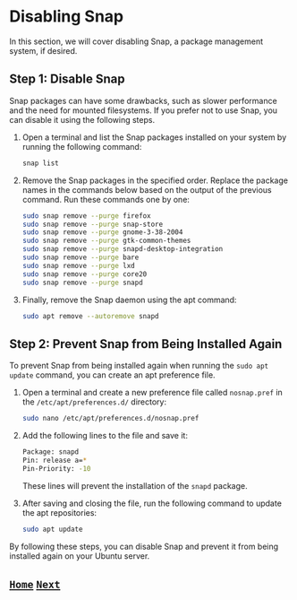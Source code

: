 # Disabling Snap

In this section, we will cover disabling Snap, a package management system, if desired.

## Step 1: Disable Snap

Snap packages can have some drawbacks, such as slower performance and the need for mounted filesystems. If you prefer not to use Snap, you can disable it using the following steps.

1. Open a terminal and list the Snap packages installed on your system by running the following command:

   ```bash
   snap list
   ```

2. Remove the Snap packages in the specified order. Replace the package names in the commands below based on the output of the previous command. Run these commands one by one:

   ```bash
   sudo snap remove --purge firefox
   sudo snap remove --purge snap-store
   sudo snap remove --purge gnome-3-38-2004
   sudo snap remove --purge gtk-common-themes
   sudo snap remove --purge snapd-desktop-integration
   sudo snap remove --purge bare
   sudo snap remove --purge lxd
   sudo snap remove --purge core20
   sudo snap remove --purge snapd
   ```

3. Finally, remove the Snap daemon using the apt command:

   ```bash
   sudo apt remove --autoremove snapd
   ```

## Step 2: Prevent Snap from Being Installed Again

To prevent Snap from being installed again when running the `sudo apt update` command, you can create an apt preference file.

1. Open a terminal and create a new preference file called `nosnap.pref` in the `/etc/apt/preferences.d/` directory:

   ```bash
   sudo nano /etc/apt/preferences.d/nosnap.pref
   ```

2. Add the following lines to the file and save it:

   ```bash
   Package: snapd
   Pin: release a=*
   Pin-Priority: -10
   ```

   These lines will prevent the installation of the `snapd` package.

3. After saving and closing the file, run the following command to update the apt repositories:

   ```bash
   sudo apt update
   ```

By following these steps, you can disable Snap and prevent it from being installed again on your Ubuntu server.

## [`Home`](Table_of_Contents.md) [`Next`](Files_and_Memory.md)
